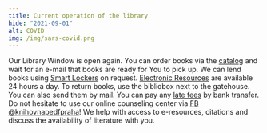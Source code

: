 ```yaml
---
title: Current operation of the library
hide: "2021-09-01"
alt: COVID
img: /img/sars-covid.png
---
```


Our Library Window is open again. You can order books via
the [catalog](https://ckis.cuni.cz/F/?func=file&file_name=find-a&CON_LNG=ENG)
and wait for an e-mail that books are ready for You to pick up. We can lend
books using [Smart Lockers](lockers.html) on request. [Electronic Resources](catalogues.html) are available 24
hours a day. To return books, use the bibliobox next to the gatehouse. You
can also send them by mail. You can pay any [late fees](fees.html) by bank transfer. Do not
hesitate to use our online counseling center via [FB @knihovnapedfpraha](https://www.facebook.com/knihovnapedfpraha)! We
help with access to e-resources, citations and discuss the availability of
literature with you.
